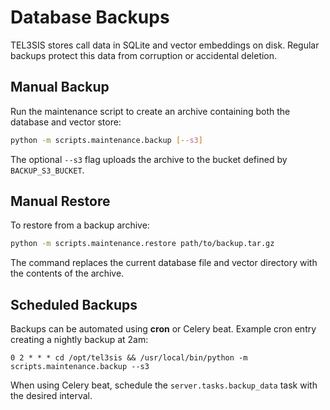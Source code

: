 # Database Backups

TEL3SIS stores call data in SQLite and vector embeddings on disk. Regular backups protect this data from corruption or accidental deletion.

## Manual Backup

Run the maintenance script to create an archive containing both the database and vector store:

```bash
python -m scripts.maintenance.backup [--s3]
```

The optional `--s3` flag uploads the archive to the bucket defined by `BACKUP_S3_BUCKET`.

## Manual Restore

To restore from a backup archive:

```bash
python -m scripts.maintenance.restore path/to/backup.tar.gz
```

The command replaces the current database file and vector directory with the contents of the archive.

## Scheduled Backups

Backups can be automated using **cron** or Celery beat. Example cron entry creating a nightly backup at 2am:

```cron
0 2 * * * cd /opt/tel3sis && /usr/local/bin/python -m scripts.maintenance.backup --s3
```

When using Celery beat, schedule the `server.tasks.backup_data` task with the desired interval.

